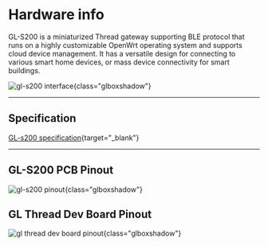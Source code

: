 # Hardware info

GL-S200 is a miniaturized Thread gateway supporting BLE protocol that runs on a highly customizable OpenWrt operating system and supports cloud device management. It has a versatile design for connecting to various smart home devices, or mass device connectivity for smart buildings.

![gl-s200 interface](https://static.gl-inet.com/docs/en/4/user_guide/gl-s200/hardware_info/gl-s200_interface.jpg){class="glboxshadow"}

---

## Specification

[GL-s200 specification](https://www.gl-inet.com/products/gl-s200/#specs){target="_blank"}

---

## GL-S200 PCB Pinout

![gl-s200 pinout](https://static.gl-inet.com/docs/en/4/user_guide/gl-s200/hardware_info/gl-s200_pinout.jpg){class="glboxshadow"}

## GL Thread Dev Board Pinout

![gl thread dev board pinout](https://static.gl-inet.com/docs/en/4/user_guide/gl-s200/hardware_info/gl_thread_dev_board_pinout.jpg){class="glboxshadow"}
